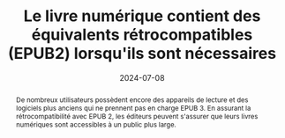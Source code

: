 ---
title: Le livre numérique contient des équivalents rétrocompatibles (EPUB2) lorsqu'ils sont nécessaires
detail:  
abstract: "De nombreux utilisateurs possèdent encore des appareils de lecture et des logiciels plus anciens qui ne prennent pas en charge EPUB 3. En assurant la rétrocompatibilité avec EPUB 2, les éditeurs peuvent s'assurer que leurs livres numériques sont accessibles à un public plus large."
categories: 
    - "performances et rétrocompatibilité"
agrege: O0000-E086
opquast: 'N/A'
indiceebook: '86'
description: "Règle n° 086"
before: "085"
weight: "086"
after: "087"
actif: '1'
layout: rules
date: 2024-07-08
tags: 
    - "Écoconception"
    - "Interopérabilité"
objectif: 
    - "Assurer la lecture sur des appareils anciens"
Meo: 
    - "Utiliser la metadonnée de couverture EPUB2"
    - "Inclure une table des matières au format « toc.ncx »"
    - "Ajouter les guides EPUB2 pour convertir les landmarks EPUB3"
    - "Prévoir des fallbacks pour les interactions HTML5"
    - "appliquer un reset aux éléments HTML5 utilisés afin qu’ils ne posent pas problème pour les solutions qui ne les supportent pas"
    - "Placer les media queries dans une feuille CSS distincte"
Controle: 
    - "Vérifier la présence dans le fichier 'opf' de la métadonnée 'cover'"
    - "Vérifier la présence d'un fichier toc.ncx"
    - "Vérifier la présence d'une section <guide> dans le fichier opf"
    - "Vérifier la présence de contenus de substitution pour les éléments HTML5"
    - "Vérifier la présence d'informations css pour les éléments HTML5 (article, aside, details, figure, figcaption, footer, header, nav, section)"
    - "Vérifier la séparation des feuilles CSS si la mise en page est réalisée à l'aide de media queries"
epubcheck: 
ace: 
humancheck: true
ReadiumGoToolkit: 
Source: 
    - "SNE"
Referentiel: 
    - "[EPUB 2.0.1](https://idpf.org/epub/201)"
steps: 
    - "Production numérique"
---